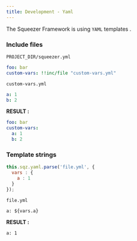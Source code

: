 ```yaml
---
title: Development - Yaml
---
```


The Squeezer Framework is using `YAML` templates . 

### Include files

`PROJECT_DIR/squeezer.yml`

```yaml
foo: bar 
custom-vars: !!inc/file "custom-vars.yml"
```

`custom-vars.yml`

```yaml
a: 1
b: 2
```

**RESULT :** 

```yaml
foo: bar 
custom-vars:
  a: 1
  b: 2
```

### Template strings

```javascript
this.sqz.yaml.parse('file.yml', {
  vars : {
    a : 1
  }
});
```

`file.yml`

```
a: ${vars.a}
```

**RESULT :** 

```
a: 1
```
